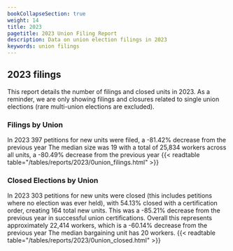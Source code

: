 ```yaml
---
bookCollapseSection: true
weight: 14
title: 2023
pagetitle: 2023 Union Filing Report
description: Data on union election filings in 2023
keywords: union filings
---
```


## 2023 filings

This report details the number of filings and closed units in 2023. As a reminder, we are only showing filings and closures related to single union elections (rare multi-union elections are excluded).

### Filings by Union
In 2023 397 petitions for new units were filed, a -81.42% decrease from the previous year The median size was 19 with a total of 25,834 workers across all units, a -80.49% decrease from the previous year
{{< readtable table="/tables/reports/2023/0union_filings.html" >}}

### Closed Elections by Union
In 2023 303 petitions for new units were closed (this includes petitions where no election was ever held), with 54.13% closed with a certification order, creating 164 total new units. This was a -85.21% decrease from the previous year in successful union certifications. Overall this represents approximately 22,414 workers, which is a -60.14% decrease from the previous year The median bargaining unit has 20 workers.
{{< readtable table="/tables/reports/2023/0union_closed.html" >}}
